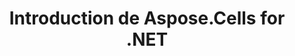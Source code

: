﻿---
title: Introduction de Aspose.Cells for .NET
type: docs
weight: 10
url: /fr/net/introduction-of-aspose-cells-for-net/
---
